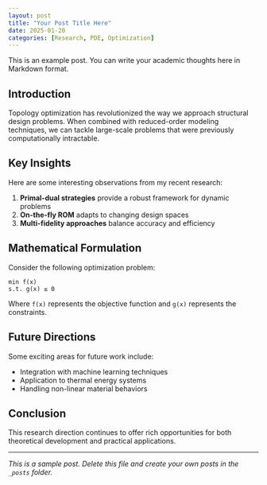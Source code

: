 ```yaml
---
layout: post
title: "Your Post Title Here"
date: 2025-01-20
categories: [Research, PDE, Optimization]
---
```


This is an example post. You can write your academic thoughts here in Markdown format.

## Introduction

Topology optimization has revolutionized the way we approach structural design problems. When combined with reduced-order modeling techniques, we can tackle large-scale problems that were previously computationally intractable.

## Key Insights

Here are some interesting observations from my recent research:

1. **Primal-dual strategies** provide a robust framework for dynamic problems
2. **On-the-fly ROM** adapts to changing design spaces
3. **Multi-fidelity approaches** balance accuracy and efficiency

## Mathematical Formulation

Consider the following optimization problem:

```
min f(x)
s.t. g(x) ≤ 0
```

Where `f(x)` represents the objective function and `g(x)` represents the constraints.

## Future Directions

Some exciting areas for future work include:

- Integration with machine learning techniques
- Application to thermal energy systems
- Handling non-linear material behaviors

## Conclusion

This research direction continues to offer rich opportunities for both theoretical development and practical applications.

---

*This is a sample post. Delete this file and create your own posts in the `_posts` folder.*

